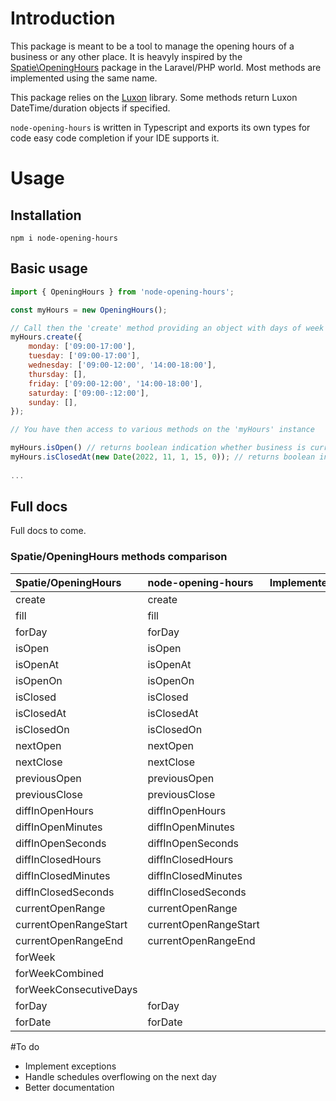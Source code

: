 # Introduction

This package is meant to be a tool to manage the opening hours of a business or any other place. It is heavyly inspired by the [Spatie\OpeningHours](https://github.com/spatie/opening-hours) package in the Laravel/PHP world. Most methods are implemented using the same name.

This package relies on the [Luxon](https://moment.github.io/luxon/#/) library. Some methods return Luxon DateTime/duration objects if specified.

`node-opening-hours` is written in Typescript and exports its own types for code easy code completion if your IDE supports it.

# Usage

## Installation

`npm i node-opening-hours`

## Basic usage

```js
import { OpeningHours } from 'node-opening-hours';

const myHours = new OpeningHours();

// Call then the 'create' method providing an object with days of week as keys and array of 'HH:mm-HH:mm' strings to indicate open ranges. Overlapping ranges are automatically merged (i.e ['08:00-16:00', '09:00-17:00'] becomes ['08:00-17:00']
myHours.create({
    monday: ['09:00-17:00'],
    tuesday: ['09:00-17:00'],
    wednesday: ['09:00-12:00', '14:00-18:00'],
    thursday: [],
    friday: ['09:00-12:00', '14:00-18:00'],
    saturday: ['09:00-:12:00'],
    sunday: [],
});

// You have then access to various methods on the 'myHours' instance

myHours.isOpen() // returns boolean indication whether business is currently open
myHours.isClosedAt(new Date(2022, 11, 1, 15, 0)); // returns boolean indicating whether business is closed on 01/12/2022 15:00.
    
...

```

## Full docs

Full docs to come.

### Spatie/OpeningHours methods comparison

| Spatie/OpeningHours    | node-opening-hours    | Implemented | Note |
|:-----------------------|:----------------------|------------:|------|
| create                 | create                |           ✅ |      |
| fill                   | fill                  |           ✅ |      |
| forDay                 | forDay                |           ✅ |      |
| isOpen                 | isOpen                |           ✅ |      |
| isOpenAt               | isOpenAt              |           ✅ |      |
| isOpenOn               | isOpenOn              |           ✅ |      |
| isClosed               | isClosed              |           ✅ |      |
| isClosedAt             | isClosedAt            |           ✅ |      |
| isClosedOn             | isClosedOn            |           ✅ |      |
| nextOpen               | nextOpen              |           ✅ |      |
| nextClose              | nextClose             |           ✅ |      |
| previousOpen           | previousOpen          |           ✅ |      |
| previousClose          | previousClose         |           ✅ |      |
| diffInOpenHours        | diffInOpenHours       |           ✅ |      |
| diffInOpenMinutes      | diffInOpenMinutes     |           ✅ |      |
| diffInOpenSeconds      | diffInOpenSeconds     |           ✅ |      |
| diffInClosedHours      | diffInClosedHours     |           ✅ |      |
| diffInClosedMinutes    | diffInClosedMinutes   |           ✅ |      |
| diffInClosedSeconds    | diffInClosedSeconds   |           ✅ |      |
| currentOpenRange       | currentOpenRange      |           ✅ |      |
| currentOpenRangeStart  | currentOpenRangeStart |           ✅ |      |
| currentOpenRangeEnd    | currentOpenRangeEnd   |           ✅ |      |
| forWeek                |                       |             |      |
| forWeekCombined        |                       |             |      |
| forWeekConsecutiveDays |                       |             |      |
| forDay                 | forDay                |           ✅ |      |
| forDate                | forDate               |           ✅ |      |


#To do

* Implement exceptions
* Handle schedules overflowing on the next day
* Better documentation
